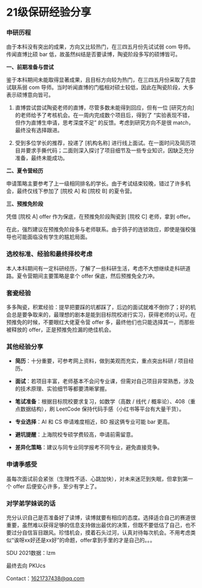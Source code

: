 # 21级保研经验分享

### 申研历程

由于本科没有突出的成果，方向又比较热门，在三四五月份先试试弱 com 导师。传闻直博比硕 bar 低，故虽然纠结是否要读博，陶瓷阶段多写的硕博皆可。

**一、前期准备与尝试**

鉴于本科期间未能取得显著成果，且目标方向较为热门，在三四五月份采取了先尝试联系弱 com 导师。当时听闻直博的门槛相对硕士较低，因此在陶瓷阶段，大多表示硕博意向皆可。

1. 直博尝试尝试陶瓷老师的直博，尽管多数未能得到回应，但有一位 [研究方向] 的老师给予了考核机会。在一周内完成数个项目后，得到了 “实验表现不错，但作为直博生申请，思考深度不足” 的反馈。考虑到研究方向不是很 match，最终没有选择跟进。

1. 受到多位学长的推荐，投递了 [机构名称] 进行线上面试。在一面时问及简历项目并要求手撕代码；二面则深入探讨了项目细节及一些专业知识，因缺乏充分准备，最终未能成功。

**二、夏令营经历**

申请策略主要参考了上一级相同排名的学长。由于考试结束较晚，错过了许多机会，最终仅线下参加了 [院校 A] 和 [院校 B] 的夏令营。

**三、预推免阶段**

凭借 [院校 A] offer 作为保底，在预推免阶段陶瓷到 [院校 C] 老师，拿到 offer。

在此，强烈建议在预推免阶段多与老师联系。由于鸽子的连锁效应，即使是强校强导也可能面临没有学生的尴尬局面。

### 选校标准、经验和最终择校考虑

本人本科期间有一定科研经历，了解了一些科研生活，考虑不大想继续走科研道路。夏令营期间主要策略是拿个 offer 保底，然后预推免全力冲。

### 套瓷经验

多多陶瓷，积累经验：提早把要踩的坑都踩了，后边的面试就难不倒你了；好的机会总是要争取来的，最理想的剧本是能到目标院校进行实习，获得老师的认可。在预推免的时候，不要眼红大佬夏令营 offer 多，最终他们也只能选择其一，而那些被释放的 offer，正是预推免捡漏的绝佳机会。

### 其他经验分享

- **简历**：十分重要，可参考网上资料，做到美观而充实，重点突出科研 / 项目经历。

- **面试**：若项目丰富，老师基本不会问专业课，但需对自己项目非常熟悉，涉及的技术原理、实验细节等都要清晰掌握。

- **笔试准备**：根据目标院校要求复习，如数学（高数 / 线代 / 概率论）、408（重点数据结构），刷 LeetCode 保持代码手感（小红书等平台有大量干货）。

- **专业选择**：AI 和 CS 申请难度相近，BD 报这俩专业可能 bar 更高。

- **避坑提醒**：上海院校专硕学费较高，申请前需留意。

- **差异化策略**：建议与同专业同学报考不同专业，避免直接竞争。

### 申请季感受

虽每次面试前会紧张（生理性不适、心跳加快），对未来迷茫到失眠，但拿到第一个 offer 后便安心许多，至少有学上了。

### 对学弟学妹说的话

​ 充分认识自己是否准备好了读博，读博就要有相应的态度。选择适合自己的赛道很重要，虽然难以获得足够的信息支持做出最优的决策，但既不要低估了自己，也不要过分自信盲目跟风。珍惜机会，摸着石头过河，认真对待每次机会。不用考虑类似“诶呀xx好还是xx好”的命题，offer拿到手里的才是自己的。。。

SDU 2021数据：lzm

最终去向 PKUcs

Contact：1621737438@qq.com
